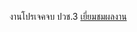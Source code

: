 งานโปรเจคจบ ปวช.3
<a href="https://konkamonsion.000webhostapp.com/project/social_platform" target="_blank">เยี่ยมชมผลงาน</a>
